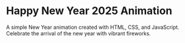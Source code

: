 # Happy New Year 2025 Animation

A simple New Year animation created with HTML, CSS, and JavaScript. Celebrate the arrival of the new year with vibrant fireworks.

<!--## Demo

https://github.com/nikhilarokkam/Happy-New-Year-2024/assets/115566678/f73ef6d5-1283-4a2e-963a-64fabc1f1d09

-->
